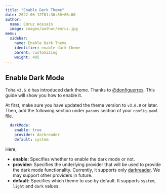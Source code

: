 ```yaml
---
title: "Enable Dark Theme"
date: 2022-06-12T01:30:50+06:00
author:
  name: Emruz Hossain
  image: images/author/emruz.jpg
menu:
  sidebar:
    name: Enable Dark Theme
    identifier: enable-dark-theme
    parent: customizing
    weight: 405
---
```


## Enable Dark Mode

Toha `v3.6.0` has introduced dark theme. Thanks to [@donfiguerres](https://github.com/donfiguerres). This guide will show you how to enable it.

At first, make sure you have updated the theme version to `v3.6.0` or later. Then, add the following section under `params` section of your `config.yaml` file.

```yaml
  darkMode:
    enable: true
    provider: darkreader
    default: system
```

Here,

- **enable:** Specifies whether to enable the dark mode or not.
- **provider:** Specifies the underlying provider that will be used to provide the dark mode functionality. Currently, it supports only [darkreader](https://darkreader.org/). We may support other providers in future.
- **default:** Specifies which theme to use by default. It supports `system`, `light` and `dark` values.
